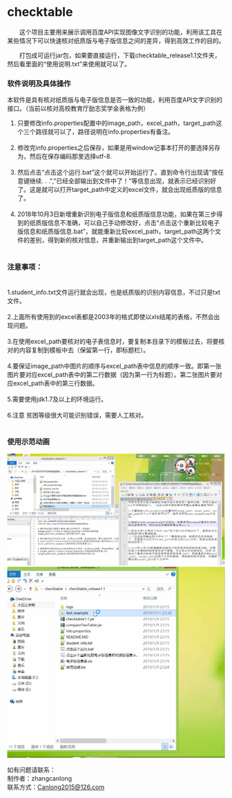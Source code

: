 # checktable

&emsp;&emsp;这个项目主要用来展示调用百度API实现图像文字识别的功能，利用该工具在某些情况下可以快速核对纸质版与电子版信息之间的差异，得到高效工作的目的。


&emsp;&emsp;打包成可运行jar包，如果要直接运行，下载checktable_release1.1文件夹，然后看里面的“使用说明.txt”来使用就可以了。

### 软件说明及具体操作
本软件是具有核对纸质版与电子版信息是否一致的功能，利用百度API文字识别的接口。（当前以核对高校教育厅励志奖学金表格为例）

1. 只要修改info.properties配置中的image_path，excel_path，target_path这个三个路径就可以了，路径说明在info.properties有备注。<br/><br/>
2. 修改完info.properties之后保存，如果是用window记事本打开的要选择另存为，然后在保存编码那里选择utf-8.<br/><br/>
3. 然后点击“点击这个运行.bat”这个就可以开始运行了。直到命令行出现请"按任意键继续. . .","已经全部输出到文件中了！"等信息出现，就表示已经识别好 了。这是就可以打开target_path中定义的excel文件，就会出现纸质版的信息了。<br/><br/>
4. 2018年10月3日新增重新识别电子版信息和纸质版信息功能，如果在第三步得到的纸质版信息不准确，可以自己手动修改好，点击“点击这个重新比较电子版信息和纸质版信息.bat”，就能重新比较excel_path，target_path这两个文件的差别，得到新的核对信息，并重新输出到target_path这个文件中。<br/><br/>

### 注意事项：<br/><br/>
1.student_info.txt文件运行就会出现，也是纸质版的识别内容信息，不过只是txt文件。<br/><br/>
2.上面所有使用到的excel表都是2003年的格式即使以xls结尾的表格，不然会出现问题。<br/><br/>
3.在使用excel_path要核对的电子表信息时，要复制本目录下的模板过去，将要核对的内容复制到模板中去（保留第一行，即标题栏）。<br/><br/>
4.要保证image_path中图片的顺序与excel_path表中信息的顺序一致。即第一张图片要对应excel_path表中的第二行数据（因为第一行为标题）。第二张图片要对应excel_path表中的第三行数据。<br/><br/>
5.需要使用jdk1.7及以上的环境运行。<br/><br/>
6.注意 贫困等级很大可能识别错误，需要人工核对。<br/><br/>



### 使用示范动画
<img alt="使用示范动画" src="https://raw.githubusercontent.com/KANLON/checktable/master/img/check-table.gif"/>
<img alt="使用示范动画2" src="https://raw.githubusercontent.com/KANLON/checktable/master/img/check-table2.gif"/>



如有问题请联系：<br/>
制作者：zhangcanlong<br/>
联系方式：Canlong2015@126.com<br/>
